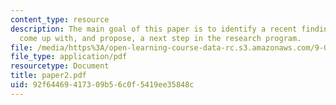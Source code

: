 ```yaml
---
content_type: resource
description: The main goal of this paper is to identify a recent finding in the literature,
  come up with, and propose, a next step in the research program.
file: /media/https%3A/open-learning-course-data-rc.s3.amazonaws.com/9-00-introduction-to-psychology-fall-2004/92f64469417309b56c0f5419ee35848c_paper2.pdf
file_type: application/pdf
resourcetype: Document
title: paper2.pdf
uid: 92f64469-4173-09b5-6c0f-5419ee35848c
---
```


